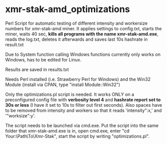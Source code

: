# xmr-stak-amd_optimizations
Perl Script for automatic testing of different intensity and workersize numbers for xmr-stak-amd miner. It applies settings to config.txt, starts the miner, waits 40 sec, **kills all programs with the name xmr-stak-amd.exe**, reads the log.txt, deletes it afterwards and saves last 10s hashrate in result.txt

Due to System function calling Windows functions currently only works on Windows, has to be edited for Linux. 

Results are saved in results.txt

Needs Perl installed (i.e. Strawberry Perl for Windows) and the Win32 Module (install via CPAN, type "install Module::Win32")

Only the optimizations.pl script is needed. It works ONLY on a preconfigured config file with **verbosity level 4** and **hashrate report set to 30s or less** (I have it set to 10s to filter out first seconds). Also spaces have to be removed from intensity and workers so that it reads 'intensity":x,' and '"worksize":y'.

The script needs to be launched via cmd.exe. Put the script into the same folder that xmr-stak-amd.exe is in, open cmd.exe, enter "cd Your:\Path\To\Xmr-Stak", start the script by writing "optimizations.pl".
